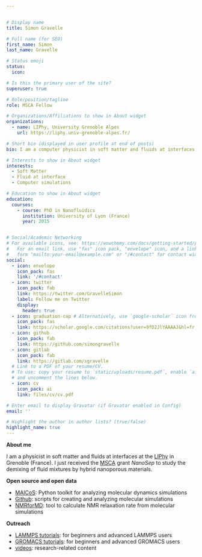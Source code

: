 ```yaml
---


# Display name
title: Simon Gravelle

# Full name (for SEO)
first_name: Simon
last_name: Gravelle

# Status emoji
status:
  icon:

# Is this the primary user of the site?
superuser: true

# Role/position/tagline
role: MSCA Fellow

# Organizations/Affiliations to show in About widget
organizations:
  - name: LIPhy, University Grenoble Alpes
    url: https://liphy.univ-grenoble-alpes.fr/

# Short bio (displayed in user profile at end of posts)
bio: I am a computer physicist in soft matter and fluids at interfaces, currently at the LIPhy in Grenoble (France).

# Interests to show in About widget
interests:
  - Soft Matter
  - Fluid at interface
  - Computer simulations

# Education to show in About widget
education:
  courses:
    - course: PhD in Nanofluidics
      institution: University of Lyon (France)
      year: 2015


# Social/Academic Networking
# For available icons, see: https://wowchemy.com/docs/getting-started/page-builder/#icons
#   For an email link, use "fas" icon pack, "envelope" icon, and a link in the
#   form "mailto:your-email@example.com" or "/#contact" for contact widget.
social:
  - icon: envelope
    icon_pack: fas
    link: '/#contact'
  - icon: twitter
    icon_pack: fab
    link: https://twitter.com/GravelleSimon
    label: Follow me on Twitter
    display:
      header: true
  - icon: graduation-cap # Alternatively, use `google-scholar` icon from `ai` icon pack
    icon_pack: fas
    link: https://scholar.google.com/citations?user=9fD2JlYAAAAJ&hl=fr
  - icon: github
    icon_pack: fab
    link: https://github.com/simongravelle
  - icon: gitlab
    icon_pack: fab
    link: https://gitlab.com/sgravelle
  # Link to a PDF of your resume/CV.
  # To use: copy your resume to `static/uploads/resume.pdf`, enable `ai` icons in `params.yaml`,
  # and uncomment the lines below.
  - icon: cv
    icon_pack: ai
    link: files/cv/cv.pdf

# Enter email to display Gravatar (if Gravatar enabled in Config)
email: ''

# Highlight the author in author lists? (true/false)
highlight_name: true
---
```


**About me**

I am a physicist in soft matter and fluids at interfaces at the [LIPhy](https://liphy.univ-grenoble-alpes.fr/) in Grenoble (France). I just received the [MSCA](https://marie-sklodowska-curie-actions.ec.europa.eu/) grant *NanoSep* to study the demixing of fluid mixtures by hybrid nanoporous materials.

**Open source and open data**

* [MAICoS](https://maicos-devel.gitlab.io/maicos/index.html): Python toolkit for analyzing molecular dynamics simulations
* [Github](https://github.com/simongravelle/): scripts for creating and analyzing molecular
simulations
* [NMRforMD](https://nmrformd.readthedocs.io/en/latest/): tool to calculate NMR relaxation rate from molecular simulations

**Outreach**

* [LAMMPS tutorials](https://lammpstutorials.github.io): for beginners and advanced LAMMPS users
* [GROMACS tutorials](https://gromacstutorials.github.io): for beginners and advanced GROMACS users
* [videos](https://www.youtube.com/@SimonGravelle): research-related content 